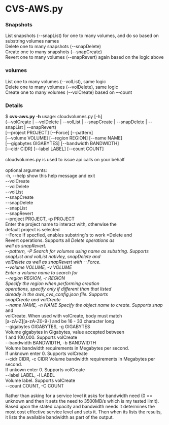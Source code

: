 # CVS-AWS.py #
### Snapshots ###
List snapshots (--snapList) for one to many volumes, and do so based on substring volumes names<br/>
Delete one to many snapshots (--snapDelete)<br/>
Create one to many snapshots (--snapCreate)<br/>
Revert one to many volumes (--snapRevert) again based on the logic above<br/>
### volumes ###
List one to many volumes (--volList), same logic<br/>
Delete one to many volumes (--volDelete), same logic<br/>
Create one to many volumes (--volCreate) based on –-count<br/>

### Details ####
$ **cvs-aws.py -h**
usage: cloudvolumes.py [-h]<br/>
                       (--volCreate | --volDelete | --volList | --snapCreate | --snapDelete | --snapList | --snapRevert)<br/>
                       [--project PROJECT] [--Force] [--pattern]<br/>
                       [--volume VOLUME] [--region REGION] [--name NAME]<br/>
                       [--gigabytes GIGABYTES] [--bandwidth BANDWIDTH]<br/>
                       [--cidr CIDR] [--label LABEL] [--count COUNT]<br/><br/>
cloudvolumes.py is used to issue api calls on your behalf<br/><br/>
optional arguments:<br/>
  -h, --help            show this help message and exit<br/>
  --volCreate<br/>
  --volDelete<br/>
  --volList<br/>
  --snapCreate<br/>
  --snapDelete<br/>
  --snapList<br/>
  --snapRevert<br/>
  --project PROJECT, -p PROJECT<br/>
                        Enter the project name to interact with, otherwise the<br/>
                        default project is selected<br/>
  --Force               If specfied, enables substring's to work *Delete and<br/>
                        Revert operations. Supports all *Delete operations as<br/>
                        well as snapRevert.<br/>
  --pattern, -P         Search for volumes using name as substring. Supports<br/>
                        snapList and volList nativley, snapDelete and<br/>
                        volDelete as well as snapRevert with --Force.<br/>
  --volume VOLUME, -v VOLUME<br/>
                        Enter a volume name to search for<br/>
  --region REGION, -r REGION<br/>
                        Specify the region when performing creation<br/>
                        operations, specify only if different than that listed<br/>
                        already in the aws_cvs_config.json file. Supports<br/>
                        snapCreate and volCreate<br/>
  --name NAME, -n NAME  Specify the object name to create. Supports snap* and<br/>
                        volCreate. When used with volCreate, body must match<br/>
                        [a-zA-Z][a-zA-Z0-9-] and be 16 - 33 character long<br/>
  --gigabytes GIGABYTES, -g GIGABYTES<br/>
                        Volume gigabytes in Gigabytes, value accepted between<br/>
                        1 and 100,000. Supports volCreate<br/>
  --bandwidth BANDWIDTH, -b BANDWIDTH<br/>
                        Volume bandwidth requirements in Megabytes per second.<br/>
                        If unknown enter 0. Supports volCreate<br/>
  --cidr CIDR, -c CIDR  Volume bandwidth requirements in Megabytes per second.<br/>
                        If unkown enter 0. Supports volCreate<br/>
  --label LABEL, -l LABEL<br/>
                        Volume label. Supports volCreate<br/>
  --count COUNT, -C COUNT<br/>
  
  

Rather than asking for a service level it asks for bandwidth need (0 == unknown and then it sets the need to 3500MB/s which is my tested limit).  Based upon the stated capacity and bandwidth needs it determines the  most cost effective service level and sets it.  Then when its lists the results, it lists the available bandwidth as part of the output.

